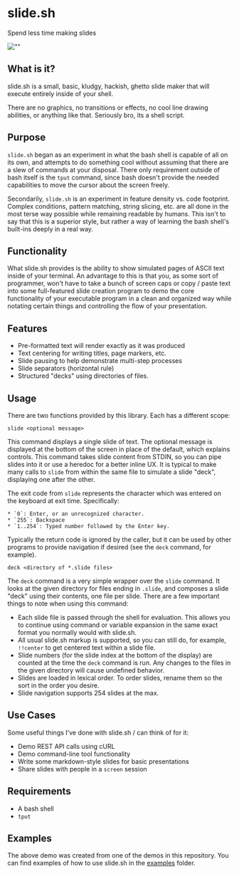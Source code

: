 slide.sh
========

Spend less time making slides

![""](https://raw.githubusercontent.com/ryanuber/slide.sh/master/examples/demo.gif)

What is it?
-----------

slide.sh is a small, basic, kludgy, hackish, ghetto slide maker that
will execute entirely inside of your shell.

There are no graphics, no transitions or effects, no cool line
drawing abilities, or anything like that. Seriously bro, its a shell
script.

Purpose
-------

`slide.sh` began as an experiment in what the bash shell is capable of all on
its own, and attempts to do something cool without assuming that there are a
slew of commands at your disposal. There only requirement outside of bash itself
is the `tput` command, since bash doesn't provide the needed capabilities to
move the cursor about the screen freely.

Secondarily, `slide.sh` is an experiment in feature density vs. code footprint.
Complex conditions, pattern matching, string slicing, etc. are all done in the
most terse way possible while remaining readable by humans. This isn't to say
that this is a superior style, but rather a way of learning the bash shell's
built-ins deeply in a real way.

Functionality
-------------

What slide.sh provides is the ability to show simulated pages of ASCII text
inside of your terminal. An advantage to this is that you, as some sort
of programmer, won't have to take a bunch of screen caps or copy /
paste text into some full-featured slide creation program to demo the
core functionality of your executable program in a clean and organized
way while notating certain things and controlling the flow of your
presentation.

Features
--------

* Pre-formatted text will render exactly as it was produced
* Text centering for writing titles, page markers, etc.
* Slide pausing to help demonstrate multi-step processes
* Slide separators (horizontal rule)
* Structured "decks" using directories of files.

Usage
-----

There are two functions provided by this library. Each has a different scope:

```
slide <optional message>
```

This command displays a single slide of text. The optional message is displayed
at the bottom of the screen in place of the default, which explains controls.
This command takes slide content from STDIN, so you can pipe slides into it or
use a heredoc for a better inline UX. It is typical to make many calls to
`slide` from within the same file to simulate a slide "deck", displaying one
after the other.

The exit code from `slide` represents the character which was entered on the
keyboard at exit time. Specifically:

    * `0`: Enter, or an unrecognized character.
    * `255`: Backspace
    * `1..254`: Typed number followed by the Enter key.

Typically the return code is ignored by the caller, but it can be used by other
programs to provide navigation if desired (see the `deck` command, for example).

```
deck <directory of *.slide files>
```

The `deck` command is a very simple wrapper over the `slide` command. It looks
at the given directory for files ending in `.slide`, and composes a slide "deck"
using their contents, one file per slide. There are a few important things to
note when using this command:

* Each slide file is passed through the shell for evaluation. This allows you
  to continue using command or variable expansion in the same exact format you
  normally would with slide.sh.
* All usual slide.sh markup is supported, so you can still do, for example,
  `!!center` to get centered text within a slide file.
* Slide numbers (for the slide index at the bottom of the display) are counted
  at the time the `deck` command is run. Any changes to the files in the given
  directory will cause undefined behavior.
* Slides are loaded in lexical order. To order slides, rename them so the sort
  in the order you desire.
* Slide navigation supports 254 slides at the max.

Use Cases
---------

Some useful things I've done with slide.sh / can think of for it:

* Demo REST API calls using cURL
* Demo command-line tool functionality
* Write some markdown-style slides for basic presentations
* Share slides with people in a `screen` session

Requirements
------------

* A bash shell
* `tput`

Examples
--------

The above demo was created from one of the demos in this repository. You can
find examples of how to use slide.sh in the [examples](examples) folder.
